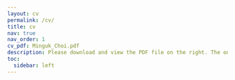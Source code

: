```yaml
---
layout: cv
permalink: /cv/
title: cv
nav: true
nav_order: 1
cv_pdf: Minguk_Choi.pdf
description: Please download and view the PDF file on the right. The online version is currently being prepared.
toc:
  sidebar: left
---
```

